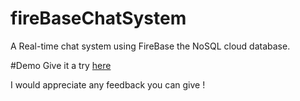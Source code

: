 # fireBaseChatSystem
A Real-time chat system using FireBase the NoSQL cloud database.

#Demo
Give it a try <a href="https://hamedzitoun.github.io/">here</a>





I would appreciate any feedback you can give !




